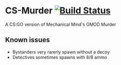 # CS-Murder [![Build Status](https://travis-ci.com/condolent/CS-Murder.svg?token=Q77oXcXjM7EnRAVg3nhr&branch=master)](https://travis-ci.com/condolent/CS-Murder)
A CS:GO version of Mechanical Mind's GMOD Murder

## Known issues
- Bystanders very rarerly spawn without a decoy
- Detectives sometimes spawns with 8/8 ammo